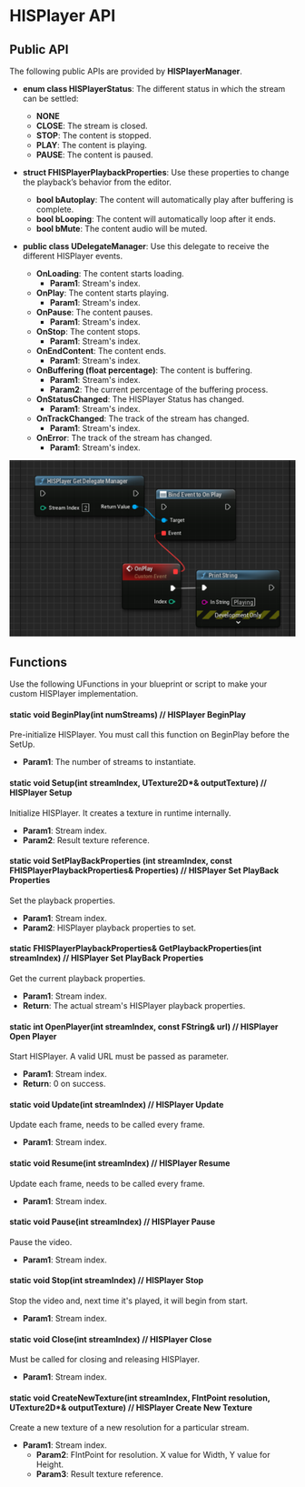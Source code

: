 # HISPlayer API

## Public API
The following public APIs are provided by **HISPlayerManager**.

* **enum class HISPlayerStatus**: The different status in which the stream can be settled:
  * **NONE**
  * **CLOSE**: The stream is closed.
  * **STOP**: The content is stopped.
  * **PLAY**: The content is playing.
  * **PAUSE**: The content is paused.

* **struct FHISPlayerPlaybackProperties**: Use these properties to change the playback’s behavior from the editor.
  * **bool bAutoplay**: The content will automatically play after buffering is complete.
  * **bool bLooping**: The content will automatically loop after it ends.
  * **bool bMute**: The content audio will be muted.

* **public class UDelegateManager**: Use this delegate to receive the different HISPlayer events.
  * **OnLoading**: The content starts loading.
    * **Param1**: Stream's index.
  * **OnPlay**: The content starts playing.
    * **Param1**: Stream's index.
  * **OnPause**: The content pauses.
    * **Param1**: Stream's index.
  * **OnStop**: The content stops.
    * **Param1**: Stream's index.
  * **OnEndContent**: The content ends.
    * **Param1**: Stream's index.
  * **OnBuffering (float percentage)**: The content is buffering.
    * **Param1**: Stream's index. 
    * **Param2**: The current percentage of the buffering process.
  * **OnStatusChanged**: The HISPlayer Status has changed.
    * **Param1**: Stream's index. 
  * **OnTrackChanged**: The track of the stream has changed. 
    * **Param1**: Stream's index. 
  * **OnError**: The track of the stream has changed.
    * **Param1**: Stream's index. 
<p align="center">
<img src="./images/blueprint-example.png">
</p>

## Functions
Use the following UFunctions in your blueprint or script to make your custom HISPlayer implementation.

#### static void BeginPlay(int numStreams) // HISPlayer BeginPlay
Pre-initialize HISPlayer. You must call this function on BeginPlay before the SetUp.
  * **Param1**: The number of streams to instantiate.
 
#### static void Setup(int streamIndex, UTexture2D*& outputTexture) // HISPlayer Setup
Initialize HISPlayer. It creates a texture in runtime internally.
  * **Param1**: Stream index.
  * **Param2**: Result texture reference.
 
#### static void SetPlayBackProperties (int streamIndex, const FHISPlayerPlaybackProperties& Properties) // HISPlayer Set PlayBack Properties
Set the playback properties.
  * **Param1**: Stream index.
  * **Param2**: HISPlayer playback properties to set.

#### static FHISPlayerPlaybackProperties& GetPlaybackProperties(int streamIndex) // HISPlayer Set PlayBack Properties
Get the current playback properties.
  * **Param1**: Stream index.
  * **Return**: The actual stream's HISPlayer playback properties.
  
#### static int OpenPlayer(int streamIndex, const FString& url) // HISPlayer Open Player
Start HISPlayer. A valid URL must be passed as parameter.
  * **Param1**: Stream index.
  * **Return**: 0 on success.

#### static void Update(int streamIndex) // HISPlayer Update
Update each frame, needs to be called every frame.
  * **Param1**: Stream index.

#### static void Resume(int streamIndex) // HISPlayer Resume
Update each frame, needs to be called every frame.
  * **Param1**: Stream index.

#### static void Pause(int streamIndex) // HISPlayer Pause
Pause the video.
  * **Param1**: Stream index.

#### static void Stop(int streamIndex) // HISPlayer Stop
Stop the video and, next time it's played, it will begin from start.
  * **Param1**: Stream index.

#### static void Close(int streamIndex) // HISPlayer Close
Must be called for closing and releasing HISPlayer.
  * **Param1**: Stream index.

#### static void CreateNewTexture(int streamIndex, FIntPoint resolution, UTexture2D*& outputTexture) // HISPlayer Create New Texture 
 Create a new texture of a new resolution for a particular stream.
  * **Param1**: Stream index.
	 * **Param2**: FIntPoint for resolution. X value for Width, Y value for Height.
	 * **Param3**: Result texture reference.
